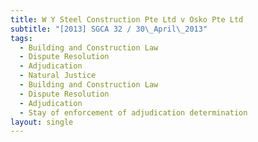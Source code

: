 ```yaml
---
title: W Y Steel Construction Pte Ltd v Osko Pte Ltd
subtitle: "[2013] SGCA 32 / 30\_April\_2013"
tags:
  - Building and Construction Law
  - Dispute Resolution
  - Adjudication
  - Natural Justice
  - Building and Construction Law
  - Dispute Resolution
  - Adjudication
  - Stay of enforcement of adjudication determination
layout: single
---
```


